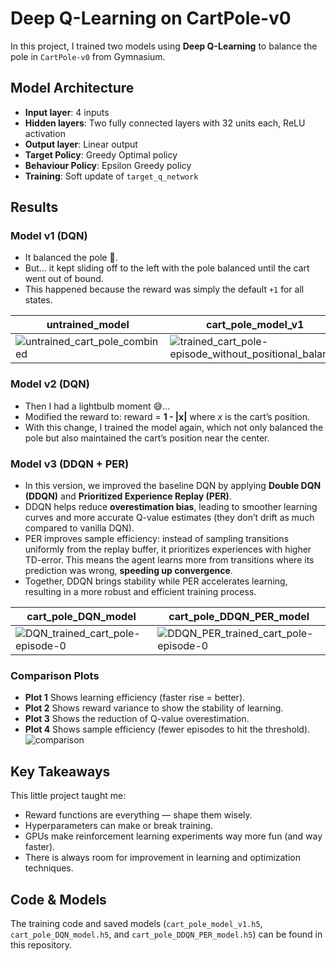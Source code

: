 # Deep Q-Learning on CartPole-v0

In this project, I trained two models using **Deep Q-Learning** to balance the pole in `CartPole-v0` from Gymnasium.  

## Model Architecture
- **Input layer**: 4 inputs  
- **Hidden layers**: Two fully connected layers with 32 units each, ReLU activation  
- **Output layer**: Linear output  
- **Target Policy**: Greedy Optimal policy 
- **Behaviour Policy**: Epsilon Greedy policy 
- **Training**: Soft update of `target_q_network`  

## Results

### Model v1 (DQN)
- It balanced the pole 🎉. 
- But… it kept sliding off to the left with the pole balanced until the cart went out of bound.   
- This happened because the reward was simply the default `+1` for all states.

| untrained_model        |      cart_pole_model_v1    |
| ---------------------- | ---------------------- |
| ![untrained_cart_pole_combined](https://github.com/user-attachments/assets/4c4c4d30-9896-434e-a250-cd4c09eb5cbb)| ![trained_cart_pole-episode_without_positional_balance](https://github.com/user-attachments/assets/f709aeb2-b0ae-4900-a450-fd26ccaa3564) |

### Model v2 (DQN)
- Then I had a lightbulb moment 😅...  
- Modified the reward to: reward = **1 - |x|** where *x* is the cart’s position.  
- With this change, I trained the model again, which not only balanced the pole but also maintained the cart’s position near the center.
  
### Model v3 (DDQN + PER)
- In this version, we improved the baseline DQN by applying **Double DQN (DDQN)** and **Prioritized Experience Replay (PER)**.
- DDQN helps reduce **overestimation bias**, leading to smoother learning curves and more accurate Q-value estimates (they don’t drift as much compared to vanilla DQN).
- PER improves sample efficiency: instead of sampling transitions uniformly from the replay buffer, it prioritizes experiences with higher TD-error. This means the agent learns more from transitions where its prediction was wrong, **speeding up convergence**.
- Together, DDQN brings stability while PER accelerates learning, resulting in a more robust and efficient training process.
  

| cart_pole_DQN_model       |      cart_pole_DDQN_PER_model    |
| ---------------------- | ---------------------- |
| ![DQN_trained_cart_pole-episode-0](https://github.com/user-attachments/assets/337841db-a344-4ff7-ae75-94fa9b3d417e)| ![DDQN_PER_trained_cart_pole-episode-0](https://github.com/user-attachments/assets/9eb5054c-f82a-428a-91af-8fbfd2caef33) |

### Comparison Plots
- **Plot 1** Shows learning efficiency (faster rise = better).
- **Plot 2** Shows reward variance to show the stability of learning.
- **Plot 3** Shows the reduction of Q-value overestimation.
- **Plot 4** Shows sample efficiency (fewer episodes to hit the threshold).
![comparison](https://github.com/user-attachments/assets/b52d2e93-9b0f-47f6-a4f7-a8cc52ff99a3)




## Key Takeaways
This little project taught me:  
- Reward functions are everything — shape them wisely.  
- Hyperparameters can make or break training.  
- GPUs make reinforcement learning experiments way more fun (and way faster).
- There is always room for improvement in learning and optimization techniques.  

## Code & Models
The training code and saved models (`cart_pole_model_v1.h5`,  `cart_pole_DQN_model.h5`, and `cart_pole_DDQN_PER_model.h5`) can be found in this repository. 
